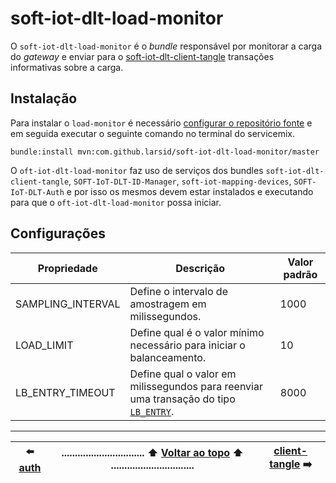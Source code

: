 # soft-iot-dlt-load-monitor

O `soft-iot-dlt-load-monitor` é o _bundle_ responsável por monitorar a carga <!-- (CPU, RAM e QTD dispositivos) --> do _gateway_ e enviar para o [soft-iot-dlt-client-tangle](https://github.com/larsid/soft-iot-dlt-client-tangle#readme) transações informativas sobre a carga.

## Instalação

Para instalar o `load-monitor` é necessário [configurar o repositório fonte](https://github.com/larsid/soft-iot-dlt-architecture#repositório-fonte) e em seguida executar o seguinte comando no terminal do servicemix.

    bundle:install mvn:com.github.larsid/soft-iot-dlt-load-monitor/master

O `oft-iot-dlt-load-monitor` faz uso de serviços dos bundles `soft-iot-dlt-client-tangle`, `SOFT-IoT-DLT-ID-Manager`, `soft-iot-mapping-devices`, `SOFT-IoT-DLT-Auth` e por isso os mesmos devem estar instalados e executando para que o `oft-iot-dlt-load-monitor` possa iniciar.
## Configurações

| Propriedade       | Descrição                                                             | Valor padrão |
| ----------------- | --------------------------------------------------------------------- | ------------ |
| SAMPLING_INTERVAL | Define o intervalo de amostragem em milissegundos.                    | 1000         |
| LOAD_LIMIT        | Define qual é o valor mínimo necessário para iniciar o balanceamento. | 10           |
| LB_ENTRY_TIMEOUT  | Define qual o valor em milissegundos para reenviar uma transação do tipo [`LB_ENTRY`](https://github.com/larsid/soft-iot-dlt-client-tangle/blob/master/src/main/java/dlt/client/tangle/model/transactions/Status.java#L15). | 8000         |

---

| :arrow_left: [auth](https://github.com/larsid/soft-iot-dlt-auth#readme) | ............................... :arrow_up: [Voltar ao topo](#soft-iot-dlt-load-monitor) :arrow_up: ............................... | [client-tangle](https://github.com/larsid/soft-iot-dlt-client-tangle#readme) :arrow_right: |
| :---------------------------------------------------------------------: | ---------------------------------------------------------------------------------------------------------------------------------- | :----------------------------------------------------------------------------------------: |
